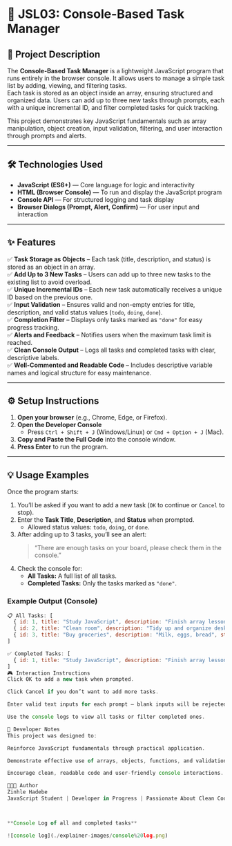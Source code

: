 # 🧩 JSL03: Console-Based Task Manager

## 📖 Project Description
The **Console-Based Task Manager** is a lightweight JavaScript program that runs entirely in the browser console. It allows users to manage a simple task list by adding, viewing, and filtering tasks.  
Each task is stored as an object inside an array, ensuring structured and organized data. Users can add up to three new tasks through prompts, each with a unique incremental ID, and filter completed tasks for quick tracking.

This project demonstrates key JavaScript fundamentals such as array manipulation, object creation, input validation, filtering, and user interaction through prompts and alerts.

---

## 🛠️ Technologies Used
- **JavaScript (ES6+)** — Core language for logic and interactivity  
- **HTML (Browser Console)** — To run and display the JavaScript program  
- **Console API** — For structured logging and task display  
- **Browser Dialogs (Prompt, Alert, Confirm)** — For user input and interaction  

---

## ✨ Features
✅ **Task Storage as Objects** – Each task (title, description, and status) is stored as an object in an array.  
✅ **Add Up to 3 New Tasks** – Users can add up to three new tasks to the existing list to avoid overload.  
✅ **Unique Incremental IDs** – Each new task automatically receives a unique ID based on the previous one.  
✅ **Input Validation** – Ensures valid and non-empty entries for title, description, and valid status values (`todo`, `doing`, `done`).  
✅ **Completion Filter** – Displays only tasks marked as `"done"` for easy progress tracking.  
✅ **Alerts and Feedback** – Notifies users when the maximum task limit is reached.  
✅ **Clean Console Output** – Logs all tasks and completed tasks with clear, descriptive labels.  
✅ **Well-Commented and Readable Code** – Includes descriptive variable names and logical structure for easy maintenance.  

---

## ⚙️ Setup Instructions

1. **Open your browser** (e.g., Chrome, Edge, or Firefox).  
2. **Open the Developer Console**  
   - Press `Ctrl + Shift + J` (Windows/Linux) or `Cmd + Option + J` (Mac).  
3. **Copy and Paste the Full Code** into the console window.  
4. **Press Enter** to run the program.  

---

## 💡 Usage Examples

Once the program starts:
1. You’ll be asked if you want to add a new task (`OK` to continue or `Cancel` to stop).
2. Enter the **Task Title**, **Description**, and **Status** when prompted.  
   - Allowed status values: `todo`, `doing`, or `done`.  
3. After adding up to 3 tasks, you’ll see an alert:
   > “There are enough tasks on your board, please check them in the console.”
4. Check the console for:
   - **All Tasks:** A full list of all tasks.  
   - **Completed Tasks:** Only the tasks marked as `"done"`.  

### Example Output (Console)
```javascript
📋 All Tasks: [
  { id: 1, title: "Study JavaScript", description: "Finish array lesson", status: "done" },
  { id: 2, title: "Clean room", description: "Tidy up and organize desk", status: "doing" },
  { id: 3, title: "Buy groceries", description: "Milk, eggs, bread", status: "todo" }
]

✅ Completed Tasks: [
  { id: 1, title: "Study JavaScript", description: "Finish array lesson", status: "done" }
]
🎮 Interaction Instructions
Click OK to add a new task when prompted.

Click Cancel if you don’t want to add more tasks.

Enter valid text inputs for each prompt — blank inputs will be rejected.

Use the console logs to view all tasks or filter completed ones.

🧠 Developer Notes
This project was designed to:

Reinforce JavaScript fundamentals through practical application.

Demonstrate effective use of arrays, objects, functions, and validation loops.

Encourage clean, readable code and user-friendly console interactions.

👩🏽‍💻 Author
Zinhle Hadebe
JavaScript Student | Developer in Progress | Passionate About Clean Code & Learning



**Console Log of all and completed tasks**

![console log](./explainer-images/console%20log.png)
